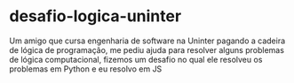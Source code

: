 # desafio-logica-uninter
Um amigo que cursa engenharia de software na Uninter pagando a cadeira de lógica de programação, me pediu ajuda para resolver alguns problemas de lógica computacional, fizemos um desafio no qual ele resolveu os problemas em Python e eu resolvo em JS
